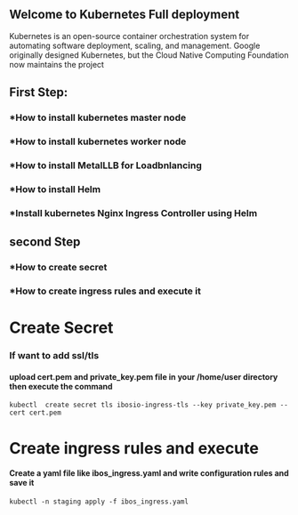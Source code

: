 ## Welcome to Kubernetes Full deployment 

<p> Kubernetes is an open-source container orchestration system for automating software deployment, scaling, and management. Google originally designed Kubernetes, but the Cloud Native Computing 
Foundation now maintains the project </p>

## First Step:

### *How to install kubernetes master node 

### *How to install kubernetes worker node 

### *How to install MetalLLB for Loadbnlancing 

### *How to install Helm

### *Install kubernetes Nginx Ingress Controller using Helm 

## second Step 

### *How to create secret

### *How to create ingress rules and execute it



# Create Secret
### If want to add ssl/tls 
#### upload cert.pem and private_key.pem file in your /home/user directory then execute the command 
	kubectl  create secret tls ibosio-ingress-tls --key private_key.pem --cert cert.pem

# Create ingress rules and execute 
#### Create a yaml file like ibos_ingress.yaml and write configuration rules and save it
    kubectl -n staging apply -f ibos_ingress.yaml
